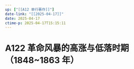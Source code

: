 ```yaml
---
up: ["[[A12 单行著作]]"]
date-link: "[[2025-04-17]]"
date: 2025-04-17
ctime-p: 2025-04-17T15:15:11
---
```


# A122 革命风暴的高涨与低落时期（1848~1863 年）
